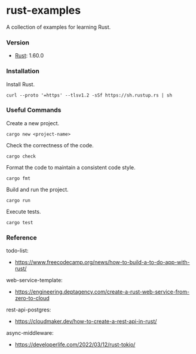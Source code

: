 # rust-examples
A collection of examples for learning Rust.

### Version
- [Rust](https://www.rust-lang.org/): 1.60.0

### Installation
Install Rust.
```
curl --proto '=https' --tlsv1.2 -sSf https://sh.rustup.rs | sh
```

### Useful Commands
Create a new project.
```
cargo new <project-name>
```

Check the correctness of the code.
```
cargo check
```

Format the code to maintain a consistent code style.
```
cargo fmt
```

Build and run the project.
```
cargo run
```

Execute tests.
```
cargo test
```

### Reference
todo-list:
- https://www.freecodecamp.org/news/how-to-build-a-to-do-app-with-rust/

web-service-template:
- https://engineering.deptagency.com/create-a-rust-web-service-from-zero-to-cloud

rest-api-postgres:
- https://cloudmaker.dev/how-to-create-a-rest-api-in-rust/

async-middleware:
- https://developerlife.com/2022/03/12/rust-tokio/